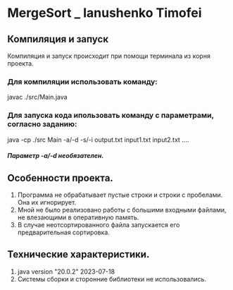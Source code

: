 # MergeSort _ Ianushenko Timofei
## Компиляция и запуск
Компиляция и запуск происходит при помощи терминала из корня проекта.
### Для компиляции использовать команду:
javac ./src/Main.java
### Для запуска кода ипользовать команду с параметрами, согласно заданию:
java -cp ./src Main -a/-d -s/-i output.txt input1.txt input2.txt .... 
##### Параметр -a/-d необязателен.
## Особенности проекта.
1) Программа не обрабатывает пустые строки и строки с пробелами. Она их игнорирует.
2) Мной не было реализовано работы с большими входными файлами, не влезающими в оперативную память.
3) В случае неотсортированного файла запускается его предварительная сортировка.
## Технические характеристики.
1) java version "20.0.2" 2023-07-18
2) Системы сборки и сторонние библиотеки не использовались. 
